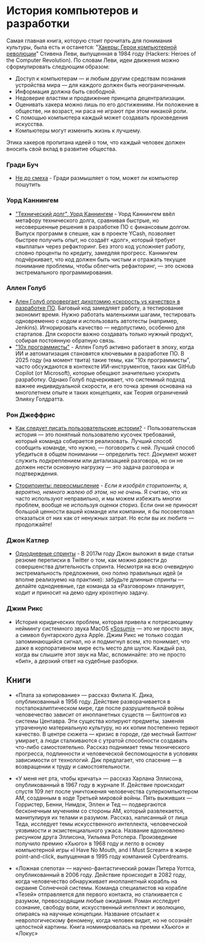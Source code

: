 # История компьютеров и разработки

Самая главная книга, которую стоит прочитать для понимания культуры, была есть и останется: "[Хакеры: Герои компьютерной революции](https://rus-linux.net/MyLDP/BOOKS/zip/hackers-heroes.pdf)" Стивена Леви, выпущенная в 1984 году (Hackers: Heroes of the Computer Revolution). По словам Леви, идеи движения можно сформулировать следующим образом:
* Доступ к компьютерам — и любым другим средствам познания устройства мира — для каждого должен быть неограниченным.
* Информация должна быть свободной.
* Недоверие властям и продвижение принципа децентрализации.
* Оценивать хакера можно лишь по его достижениям. Ни положение в обществе, ни возраст, ни раса не играют при этом никакой роли.
* С помощью компьютера каждый может создавать произведения искусства.
* Компьютеры могут изменить жизнь к лучшему.

Этика хакеров пропитана идеей о том, что каждый человек должен вносить свой вклад в развитие общества. 

### Гради Буч

* [Не до смеха](NoLaughingMatter.md) - Гради размышляет о том, может ли компьютер пошутить

### Уорд Каннингем

* ["Технический долг", Уорд Каннингем](Debt_Metaphor_explained_by_Ward_Cunningham.md) - Уорд Каннингем ввёл метафору технического долга, сравнивая быстрые, но несовершенные решения в разработке ПО с финансовым долгом. Выпуск программ в спешке, как в проекте YCash, позволяет быстрее получить опыт, но создаёт «долг», который требует «выплаты» через рефакторинг. Без этого код усложняет работу, словно проценты по кредиту, замедляя прогресс. Каннингем подчёркивает, что код должен быть чистым и отражать текущее понимание проблемы, чтобы облегчить рефакторинг, — это основа экстремального программирования.

### Аллен Голуб

* [Ален Голуб опровергает дихотомию «скорость vs качество» в разработке ПО](Trade_off_quality_for_development_speed.md). Баговый код замедляет работу, а тестирование экономит время. Нужно работать маленькими шагами, тестировать одновременно с кодом и использовать автотесты (например, Jenkins). Игнорировать качество — недопустимо, особенно для стартапов. Для скорости важно создавать только нужный продукт, собирая постоянную обратную связь.
* ["10x программисты"](10xProgrammer.md) - Аллен Голуб активно работает в эпоху, когда ИИ и автоматизация становятся ключевыми в разработке ПО. В 2025 году (на момент твита) такие темы, как "10x программисты", часто обсуждаются в контексте ИИ-инструментов, таких как GitHub Copilot (от Microsoft), которые обещают значительно ускорить разработку. Однако Голуб подчеркивает, что системный подход важнее индивидуальной скорости, и его точка зрения основана на многолетнем опыте и таких концепциях, как Теория ограничений Элияху Голдратта.


### Рон Джеффрис

* [Как следует писать пользовательские истории?](How_should_user_stories_be_written.md) - Пользовательская история — это понятный пользователю кусочек требований, который команда собирается реализовать. Лучший способ сообщить команде, что нужно, — поговорить с ней. Лучший способ убедиться в общем понимании — определить тест. Документ может служить подкреплением или детализацией разговора, но он не должен нести основную нагрузку — это задача разговора и подтверждения.

* [Сторипоинты: переосмысление](Story_Points_Revisited.md) - _Если я изобрёл сторипоинты, я, вероятно, немного жалею об этом, но не очень_. Я считаю, что их часто используют неправильно, и мы можем избежать многих проблем, вообще не используя оценки сториз. Если они не приносят большой ценности вашей команде или компании, я бы посоветовал отказаться от них как от ненужных затрат. Но если вы их любите — продолжайте!

### Джон Катлер

* [Однодневные спринты](OneDaySprints.md) - В 2017м году Джон выложил в виде статьи резюме переписки в Twitter о том, как можно довести до совершенства длительность спринта. Несмотря на всю очевидную экстремальность предложения, оно полно правильных идей (и вполне реализуемо на практике): забудьте длинные спринты — делайте однодневные, где команда за «Разговором» планирует, кодит и приносит на демо одну крохотную задачу.

### Джим Рикс
* История юридических проблем, которая привела к потрясающему неймингу системного звука MacOS [«Sosumi»](Sosumi.md) — это не просто звук, а символ бунтарского духа Apple. Джим Рикс не только создал запоминающийся сигнал, но и подмигнул всем, кто понимает, что даже в корпоративном мире есть место для шуток. Каждый раз, когда вы слышите этот звук на Mac, вспоминайте: это не просто «бип», а дерзкий ответ на судебные разборки.

## Книги

* «Плата за копирование» — рассказ Филипа К. Дика, опубликованный в 1956 году. Действие разворачивается в постапокалиптическом мире, где после разрушительной войны человечество зависит от инопланетных существ — Билтонгов из системы Центавра. Эти существа копируют предметы, заменяя утраченную материальную культуру, но их копии постепенно теряют качество. В центре сюжета — кризис в городе, где местный Билтонг умирает, а люди сталкиваются с утратой способности создавать что-либо самостоятельно. Рассказ поднимает темы технического прогресса, подлинности и человеческой беспомощности в условиях зависимости от технологий. Дик предлагает, что спасение — в возвращении к труду и самостоятельности.
  
* «У меня нет рта, чтобы кричать» — рассказ Харлана Эллисона, опубликованный в 1967 году в журнале If. Действие происходит спустя 109 лет после уничтожения человечества суперкомпьютером AM, созданным в ходе Третьей мировой войны. Пять выживших — Горристер, Бенни, Нимдок, Эллен и Тед — подвергаются бесконечным мучениям со стороны AM, который развлекается, манипулируя их телами и разумом. Рассказ, написанный от лица Теда, исследует темы искусственного интеллекта, человеческой уязвимости и экзистенциального ужаса. Название вдохновлено рисунком друга Эллисона, Уильяма Ротслера. Произведение получило премию «Хьюго» в 1968 году и легло в основу компьютерной игры «I Have No Mouth, and I Must Scream» в жанре point-and-click, выпущенная в 1995 году компанией Cyberdreams.

* «Ложная слепота» — научно-фантастический роман Питера Уоттса, опубликованный в 2006 году. Действие происходит в 2082 году, когда человечество обнаруживает инопланетный корабль на окраине Солнечной системы. Команда специалистов на корабле «Тезей» отправляется для первого контакта, но сталкивается с разумом, превосходящим любые ожидания. Роман исследует сознание, свободу воли, искусственный интеллект и эволюцию, опираясь на научные концепции. Название отсылает к неврологическому феномену, когда человек видит, но не осознаёт целостной картины. Книга номинировалась на премии «Хьюго» и «Локус»
